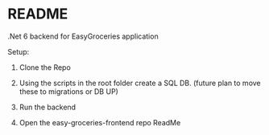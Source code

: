 # README #

.Net 6 backend for EasyGroceries application

Setup: 

1. Clone the Repo

2. Using the scripts in the root folder create a SQL DB. (future plan to move these to migrations or DB UP)

3. Run the backend

4. Open the easy-groceries-frontend repo ReadMe 